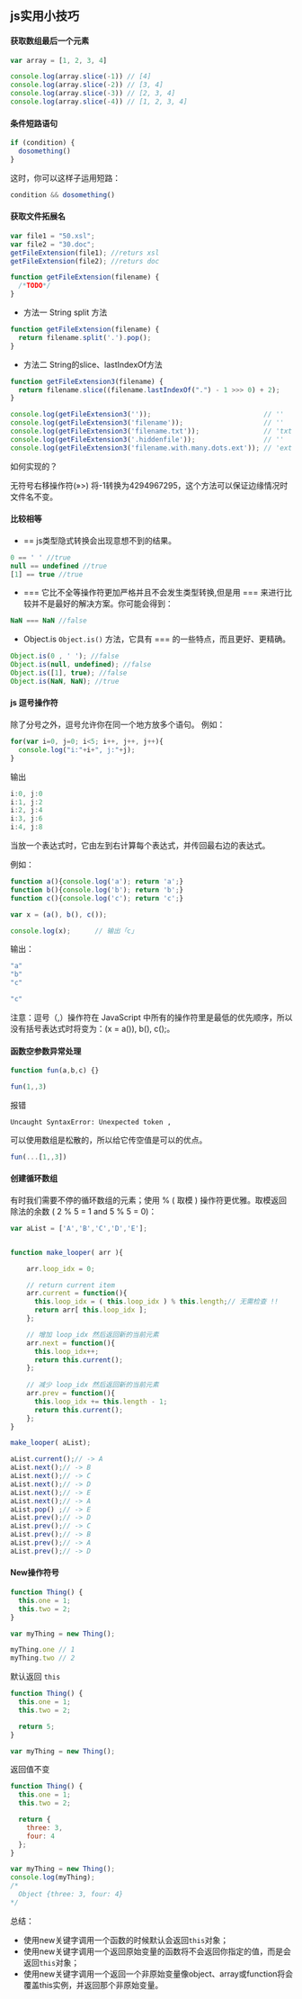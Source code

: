 ##  js实用小技巧

#### 获取数组最后一个元素
```js
var array = [1, 2, 3, 4]

console.log(array.slice(-1)) // [4]
console.log(array.slice(-2)) // [3, 4]
console.log(array.slice(-3)) // [2, 3, 4]
console.log(array.slice(-4)) // [1, 2, 3, 4]
```
#### 条件短路语句
```js
if (condition) {
  dosomething()
}
```
这时，你可以这样子运用短路：
```js
condition && dosomething()
```
#### 获取文件拓展名
```js
var file1 = "50.xsl";
var file2 = "30.doc";
getFileExtension(file1); //returs xsl
getFileExtension(file2); //returs doc

function getFileExtension(filename) {
  /*TODO*/
}
```
- 方法一 String split 方法
```js
function getFileExtension(filename) {
  return filename.split('.').pop();
}
```
- 方法二 String的slice、lastIndexOf方法
```js
function getFileExtension3(filename) {
  return filename.slice((filename.lastIndexOf(".") - 1 >>> 0) + 2);
}

console.log(getFileExtension3(''));                            // ''
console.log(getFileExtension3('filename'));                    // ''
console.log(getFileExtension3('filename.txt'));                // 'txt'
console.log(getFileExtension3('.hiddenfile'));                 // ''
console.log(getFileExtension3('filename.with.many.dots.ext')); // 'ext'
```
如何实现的？

无符号右移操作符(»>) 将-1转换为4294967295，这个方法可以保证边缘情况时文件名不变。

#### 比较相等

- ==
js类型隐式转换会出现意想不到的结果。
```js
0 == ' ' //true
null == undefined //true
[1] == true //true
```
- === 
它比不全等操作符更加严格并且不会发生类型转换,但是用 === 来进行比较并不是最好的解决方案。你可能会得到：
```js
NaN === NaN //false
```
- Object.is 
`Object.is()`  方法，它具有 === 的一些特点，而且更好、更精确。
```js
Object.is(0 , ' '); //false
Object.is(null, undefined); //false
Object.is([1], true); //false
Object.is(NaN, NaN); //true
```

#### js 逗号操作符
除了分号之外，逗号允许你在同一个地方放多个语句。 例如：
```js
for(var i=0, j=0; i<5; i++, j++, j++){
  console.log("i:"+i+", j:"+j);
}
```
输出
```js
i:0, j:0
i:1, j:2
i:2, j:4
i:3, j:6
i:4, j:8
```
当放一个表达式时，它由左到右计算每个表达式，并传回最右边的表达式。

例如：
```js
function a(){console.log('a'); return 'a';}
function b(){console.log('b'); return 'b';}
function c(){console.log('c'); return 'c';}

var x = (a(), b(), c());

console.log(x);      // 输出「c」
```
输出：
```js
"a"
"b"
"c"

"c"
```
注意：逗号（,）操作符在 JavaScript 中所有的操作符里是最低的优先顺序，所以没有括号表达式时将变为：(x = a()), b(), c();。

#### 函数空参数异常处理
```js
function fun(a,b,c) {}

fun(1,,3)
```
报错
```
Uncaught SyntaxError: Unexpected token ,
```
可以使用数组是松散的，所以给它传空值是可以的优点。
```js
fun(...[1,,3])
```

#### 创建循环数组
有时我们需要不停的循环数组的元素；使用 % ( 取模 ) 操作符更优雅。取模返回除法的余数 ( 2 % 5 = 1 and 5 % 5 = 0)：
```js
var aList = ['A','B','C','D','E'];


function make_looper( arr ){

    arr.loop_idx = 0;

    // return current item
    arr.current = function(){
      this.loop_idx = ( this.loop_idx ) % this.length;// 无需检查 !!
      return arr[ this.loop_idx ];
    };

    // 增加 loop_idx 然后返回新的当前元素
    arr.next = function(){
      this.loop_idx++;
      return this.current();
    };
    
    // 减少 loop_idx 然后返回新的当前元素
    arr.prev = function(){
      this.loop_idx += this.length - 1;
      return this.current();
    };
}

make_looper( aList);

aList.current();// -> A
aList.next();// -> B
aList.next();// -> C
aList.next();// -> D
aList.next();// -> E
aList.next();// -> A
aList.pop() ;// -> E
aList.prev();// -> D
aList.prev();// -> C
aList.prev();// -> B
aList.prev();// -> A
aList.prev();// -> D
```
#### New操作符号
```js
function Thing() {
  this.one = 1;
  this.two = 2;
}

var myThing = new Thing();

myThing.one // 1
myThing.two // 2
```
默认返回 `this`
```js
function Thing() {
  this.one = 1;
  this.two = 2;

  return 5;
}

var myThing = new Thing();
```
返回值不变
```js
function Thing() {
  this.one = 1;
  this.two = 2;

  return {
    three: 3,
    four: 4
  };
}

var myThing = new Thing();
console.log(myThing);
/*
  Object {three: 3, four: 4}
*/
```
总结：
- 使用new关键字调用一个函数的时候默认会返回`this`对象；
- 使用new关键字调用一个返回原始变量的函数将不会返回你指定的值，而是会返回`this`对象；
- 使用new关键字调用一个返回一个非原始变量像object、array或function将会覆盖this实例，并返回那个非原始变量。

